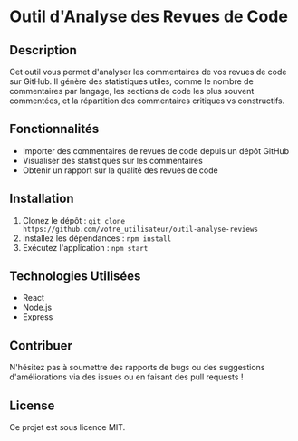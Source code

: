# Outil d'Analyse des Revues de Code

## Description
Cet outil vous permet d'analyser les commentaires de vos revues de code sur GitHub. Il génère des statistiques utiles, comme le nombre de commentaires par langage, les sections de code les plus souvent commentées, et la répartition des commentaires critiques vs constructifs.

## Fonctionnalités
- Importer des commentaires de revues de code depuis un dépôt GitHub
- Visualiser des statistiques sur les commentaires
- Obtenir un rapport sur la qualité des revues de code

## Installation
1. Clonez le dépôt : `git clone https://github.com/votre_utilisateur/outil-analyse-reviews`
2. Installez les dépendances : `npm install`
3. Exécutez l'application : `npm start`

## Technologies Utilisées
- React
- Node.js
- Express

## Contribuer
N'hésitez pas à soumettre des rapports de bugs ou des suggestions d'améliorations via des issues ou en faisant des pull requests !

## License
Ce projet est sous licence MIT.

